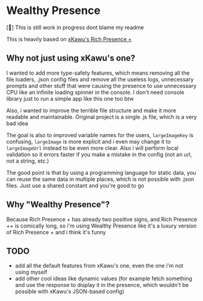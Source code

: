 # Wealthy Presence

[🔄] This is still work in progress dont blame my readme

This is heavily based on [xKawu's Rich Presence +](https://github.com/xkawu/rich-presence-plus)

## Why not just using xKawu's one?

I wanted to add more type-safety features, which means removing all the file loaders, .json config files and remove all the useless logs, unnecessary prompts and other stuff that were causing the presence to use unnecessary CPU like an infinite loading spinner in the console. I don't need console library just to run a simple app like this one too btw

Also, i wanted to improve the terrible file structure and make it more readable and maintainable. Original project is a single .js file, which is a very bad idea

The goal is also to improved variable names for the users, `largeImageKey` is confusing, `largeImage` is more explicit and i even may change it to `largeImageUrl` instead to be even more clear. Also i will perform local validation so it errors faster if you make a mistake in the config (not an url, not a string, etc.)

The good point is that by using a programming language for static data, you can reuse the same data in multiple places, which is not possible with .json files. Just use a shared constant and you're good to go

## Why "Wealthy Presence"?

Because Rich Presence + has already two positive signs, and Rich Presence ++ is comically long, so i'm using Wealthy Presence like it's a luxury version of Rich Presence + and i think it's funny

## TODO

- add all the default features from xKawu's one, even the one i'm not using myself
- add other cool ideas like dynamic values (for example fetch something and use the response to display it in the presence, which wouldn't be possible with xKawu's JSON-based config)
